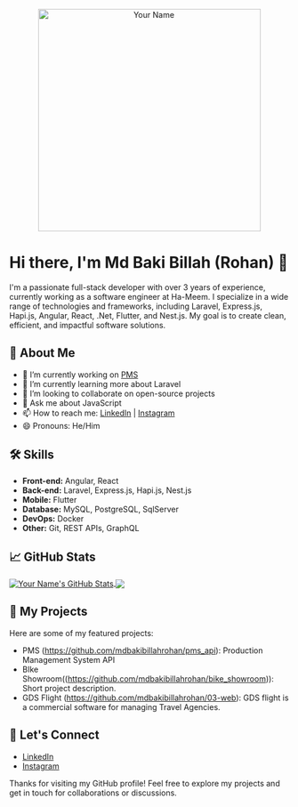 <p align="center">
  <img src="https://instagram.fdac11-2.fna.fbcdn.net/v/t51.2885-15/329391017_1199331450689913_8571129667787898031_n.webp?stp=dst-jpg_e35&efg=eyJ2ZW5jb2RlX3RhZyI6ImltYWdlX3VybGdlbi43Njh4NzY4LnNkciJ9&_nc_ht=instagram.fdac11-2.fna.fbcdn.net&_nc_cat=109&_nc_ohc=bUGNC0jqWWgAX9GFBMB&edm=ACWDqb8BAAAA&ccb=7-5&ig_cache_key=MzAzODg1Mjc5NjQ0Mzg3ODI3MQ%3D%3D.2-ccb7-5&oh=00_AfDzGdI-L-8cDIyM4r7oq3faCBWwT3IdAKZT-P-b0xbSuw&oe=654BA0FF&_nc_sid=ee9879" alt="Your Name" width="400"/>
</p>

# Hi there, I'm Md Baki Billah (Rohan) 👋

I'm a passionate full-stack developer with over 3 years of experience, currently working as a software engineer at Ha-Meem. I specialize in a wide range of technologies and frameworks, including Laravel, Express.js, Hapi.js, Angular, React, .Net, Flutter, and Nest.js. My goal is to create clean, efficient, and impactful software solutions.

## 🚀 About Me

- 🔭 I’m currently working on [PMS](https://github.com/mdbakibillahrohan/pms-api)
- 🌱 I’m currently learning more about Laravel
- 👯 I’m looking to collaborate on open-source projects
- 💬 Ask me about JavaScript
- 📫 How to reach me: [LinkedIn](https://www.linkedin.com/in/md-bakibillah-rohan-a4ab0b215/) | [Instagram](https://www.instagram.com/rohanmustafizurrahman)
- 😄 Pronouns: He/Him

## 🛠️ Skills

- **Front-end:** Angular, React
- **Back-end:** Laravel, Express.js, Hapi.js, Nest.js
- **Mobile:** Flutter
- **Database:** MySQL, PostgreSQL, SqlServer
- **DevOps:** Docker
- **Other:** Git, REST APIs, GraphQL

## 📈 GitHub Stats

<a href="https://github.com/mdbakibillahrohan">
  <img align="center" src="https://github-readme-stats.vercel.app/api?username=mdbakibillahrohan&show_icons=true&theme=dark" alt="Your Name's GitHub Stats" />
</a>
<a href="https://github.com/mdbakibillahrohan">
  <img align="center" src="https://github-readme-stats.vercel.app/api/top-langs/?username=mdbakibillahrohan&layout=compact&theme=dark" />
</a>

## 📂 My Projects

Here are some of my featured projects:

- PMS (https://github.com/mdbakibillahrohan/pms_api): Production Management System API
- BIke Showroom((https://github.com/mdbakibillahrohan/bike_showroom)): Short project description.
- GDS Flight (https://github.com/mdbakibillahrohan/03-web): GDS flight is a commercial software for managing Travel Agencies. 
## 🤝 Let's Connect

- [LinkedIn](https://www.linkedin.com/in/md-bakibillah-rohan-a4ab0b215/)
- [Instagram](https://www.instagram.com/rohanmustafizurrahman)

Thanks for visiting my GitHub profile! Feel free to explore my projects and get in touch for collaborations or discussions.
